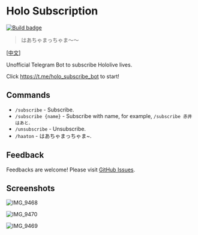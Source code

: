 # Holo Subscription
[![Build badge](https://github.com/wabilin/holo-subscription/workflows/Build/badge.svg)](https://github.com/wabilin/holo-subscription/actions?query=workflow%3ABuild)
> はあちゃまっちゃま〜〜

\[[中文](docs/zh-tw)\]

Unofficial Telegram Bot to subscribe Hololive lives.

Click https://t.me/holo_subscribe_bot to start!

## Commands

- `/subscribe` - Subscribe.
- `/subscribe {name}` - Subscribe with name, for example, `/subscribe 赤井はあと`.
- `/unsubscribe` - Unsubscribe.
- `/haaton` - はあちゃまっちゃま~.

## Feedback
Feedbacks are welcome!
Please visit [GitHub Issues](https://github.com/wabilin/holo-subscription/issues).

## Screenshots

![IMG_9468](https://user-images.githubusercontent.com/2549826/89192999-4d084680-d5e0-11ea-935f-fdbf5e78ae42.jpg)

![IMG_9470](https://user-images.githubusercontent.com/2549826/89193027-55f91800-d5e0-11ea-9f5b-5b1f237cc47b.jpg)

![IMG_9469](https://user-images.githubusercontent.com/2549826/89193014-51346400-d5e0-11ea-9050-0314b9745209.jpg)
